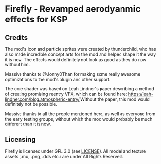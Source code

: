 # Firefly - Revamped aerodyanmic effects for KSP

## Credits

The mod's icon and particle sprites were created by thunderchild, who has also made incredible concept arts for the mod and helped shape it the way it is now. The effects would definitely not look as good as they do now without him.

Massive thanks to @JonnyOThan for making some really awesome optimizations to the mod's plugin and other support.

The core shader was based on Leah Lindner's paper describing a method of creating promising reentry VFX, which can be found here: https://leah-lindner.com/blog/atmospheric-entry/
Without the paper, this mod would definitely not be possible.

Massive thanks to all the people mentioned here, as well as everyone from the early testing groups, without which the mod would probably be much different than it is now.

## Licensing
Firefly is licensed under GPL 3.0 (see [LICENSE](https://github.com/M1rageDev/Firefly/blob/dev/LICENSE)).
All model and texture assets (.mu, .png, .dds  etc.) are under All Rights Reserved.

